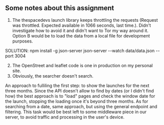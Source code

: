 ## Some notes about this assignment

1. The thespacedevs launch library keeps throttling the requests (Request was throttled. Expected available in 1066 seconds, last time.). Didn't investigate how to avoid it and didn't want to Tor my way around it. Option B would be to load the data from a local file for development purposes.

SOLUTION:
	npm install -g json-server
	json-server --watch data/data.json --port 3004

2. The OpenStreet and leaflet code is one in production on my personal site.
3. Obviously, the searcher doesn't search.


An approach to fulliling the first step: to show the launches for the next three months. Since the API doesn't allow to find by dates (or I didn't find how) the best approach is to "load" pages and check the window date for the launch, stopping the loading once it's beyond three months. As for searching from a date, same approach, but using the general endpoint and filtering. This task would be best left to some middleware piece in our server, to avoid traffic and processing in the user's device.





